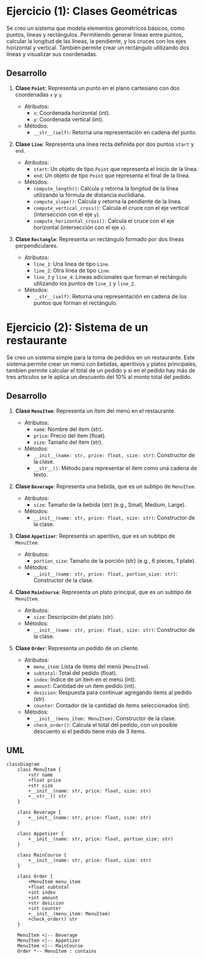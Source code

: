 # Ejercicio (1): Clases Geométricas

Se creo un sistema que modela elementos geométricos básicos, como puntos, líneas y rectángulos. Permitiendo generar líneas entre puntos, calcular la longitud de las líneas, la pendiente, y los cruces con los ejes horizontal y vertical. También permite crear un rectángulo utilizando dos líneas y visualizar sus coordenadas.

## Desarrollo

1. **Clase `Point`**: Representa un punto en el plano cartesiano con dos coordenadas `x` y `y`.
   - Atributos:
     - `x`: Coordenada horizontal (int).
     - `y`: Coordenada vertical (int).
   - Métodos:
     - `__str__(self)`: Retorna una representación en cadena del punto.

2. **Clase `Line`**: Representa una línea recta definida por dos puntos `start` y `end`.
   - Atributos:
     - `start`: Un objeto de tipo `Point` que representa el inicio de la línea.
     - `end`: Un objeto de tipo `Point` que representa el final de la línea.
   - Métodos:
     - `compute_length()`: Calcula y retorna la longitud de la línea utilizando la fórmula de distancia euclidiana.
     - `compute_slope()`: Calcula y retorna la pendiente de la línea.
     - `compute_vertical_cross()`: Calcula el cruce con el eje vertical (intersección con el eje `y`).
     - `compute_horizontal_cross()`: Calcula el cruce con el eje horizontal (intersección con el eje `x`).

3. **Clase `Rectangle`**: Representa un rectángulo formado por dos líneas perpendiculares.
   - Atributos:
     - `line_1`: Una línea de tipo `Line`.
     - `line_2`: Otra línea de tipo `Line`.
     - `line_3` y `line_4`: Líneas adicionales que forman el rectángulo utilizando los puntos de `line_1` y `line_2`.
   - Métodos:
     - `__str__(self)`: Retorna una representación en cadena de los puntos que forman el rectángulo.

# Ejercicio (2): Sistema de un restaurante

Se creo un sistema simple para la toma de pedidos en un restaurante. Este sistema permite crear un menú con bebidas, aperitivos y platos principales, tambíen permite calcular el total de un pedido y si en el pedido hay más de tres artículos se le aplica un descuento del 10% al monto total del pedido.

## Desarrollo

1. **Clase `MenuItem`**: Representa un ítem del menú en el restaurante.
   - Atributos:
     - `name`: Nombre del ítem (str).
     - `price`: Precio del ítem (float).
     - `size`: Tamaño del ítem (str).
   - Métodos:
     - `__init__(name: str, price: float, size: str)`: Constructor de la clase.
     - `__str__()`: Método para representar el ítem como una cadena de texto.

2. **Clase `Beverage`**: Representa una bebida, que es un subtipo de `MenuItem`.
   - Atributos:
     - `size`: Tamaño de la bebida (str) (e.g., Small, Medium, Large).
   - Métodos:
     - `__init__(name: str, price: float, size: str)`: Constructor de la clase.

3. **Clase `Appetizer`**: Representa un aperitivo, que es un subtipo de `MenuItem`.
   - Atributos:
     - `portion_size`: Tamaño de la porción (str) (e.g., 6 pieces, 1 plate).
   - Métodos:
     - `__init__(name: str, price: float, portion_size: str)`: Constructor de la clase.

4. **Clase `MainCourse`**: Representa un plato principal, que es un subtipo de `MenuItem`.
   - Atributos:
     - `size`: Descripción del plato (str).
   - Métodos:
     - `__init__(name: str, price: float, size: str)`: Constructor de la clase.

5. **Clase `Order`**: Representa un pedido de un cliente.
   - Atributos:
     - `menu_item`: Lista de ítems del menú (`MenuItem`).
     - `subtotal`: Total del pedido (float).
     - `index`: Índice de un ítem en el menú (int).
     - `amount`: Cantidad de un ítem pedido (int).
     - `desicion`: Respuesta para continuar agregando ítems al pedido (str).
     - `counter`: Contador de la cantidad de ítems seleccionados (int).
   - Métodos:
     - `__init__(menu_item: MenuItem)`: Constructor de la clase.
     - `check_order()`: Calcula el total del pedido, con un posible descuento si el pedido tiene más de 3 ítems.

## UML
```mermaid
classDiagram
    class MenuItem {
        +str name
        +float price
        +str size
        +__init__(name: str, price: float, size: str)
        +__str__() str
    }

    class Beverage {
        +__init__(name: str, price: float, size: str)
    }

    class Appetizer {
        +__init__(name: str, price: float, portion_size: str)
    }

    class MainCourse {
        +__init__(name: str, price: float, size: str)
    }

    class Order {
        +MenuItem menu_item
        +float subtotal
        +int index
        +int amount
        +str desicion
        +int counter
        +__init__(menu_item: MenuItem)
        +check_order() str
    }

    MenuItem <|-- Beverage
    MenuItem <|-- Appetizer
    MenuItem <|-- MainCourse
    Order *-- MenuItem : contains
```
